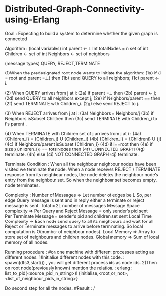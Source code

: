 # Distributed-Graph-Connectivity-using-Erlang
Goal : Expecting to build a system to determine whether the given graph is connected

Algorithm :
(local variables)
int parent ←⊥
Int totalNodes = n
set of int Children ←
set of int Neighbors ← set of neighbors

(message types)
QUERY, REJECT,TERMINATE

(1)When the predesignated root node wants to initiate the algorithm:
(1a)    if (i = root and parent =⊥) then
(1b)            send QUERY to all neighbors;
(1c)            parent ← i.

(2) When QUERY arrives from j at i:
(2a)         if parent =⊥ then
(2b)           parent ← j;
(2d)           send QUERY to all neighbors except j;
(2e)                    if Neighbors/parent ==   then
(2f)                  send TERMINATE with Children_i.
(2g)         else send REJECT to j.

(3) When REJECT arrives from j at i:
(3a)     Neighbors = Neighbors/j
(3b)     if Neighbors isSubset Children then
(3c)              send TERMINATE with Children_i to i's parent .

(4) When TERMINATE with Children set of j  arrives from j at i :
(4a)    {Children_i} = {Children_j} U {Children_i}
(4b)    {Children_i} = {Childreni} U {j}
(4c)     if  Neighbors/parent isSubset {Children_i}
(4d)           if i==root then
(4e)                       if size({Children_i}) == totalNodes then
(4f)                                       CONNECTED GRAPH
(4g)                                       terminate.
(4h)                      else
(4i)                                     NOT CONNECTED GRAPH
(4j)                                     terminate.


Terminate Condition : 
When all the neighbour neighbour nodes have been visited we terminate the node. 
When a node receives REJECT / TERMINATE response from its neighbour nodes, the node deletes the neighbour node’s entry from the neighbour set. So when the neighbour set becomes empty, node terminates.

Complexity :
Number of Messages => 
Let number of edges  be L
So, per edge Query message is sent and in reply either a terminate or reject message is sent.
Total =  2L number of messages
Message Space complexity =>
Per Query and Reject Message = only sender’s pid sent    
Per Terminate Message = sender’s pid and children set sent
Local Time Complexity =>
Each node send query to all its neighbours and wait for all Reject or Terminate messages to arrive before terminating.
So local computation is O(number of neighbour nodes).
Local Memory =>
Array to store set of neighbours and children nodes.
Global memory =>
Sum of local memory of all  nodes.


Running procedure : 
#on one machine with different processes acting as different nodes.
1)Initialise different nodes with this code. : spawn(dfs3,start()) , you will get different process ids as node ids.
2)Then on root node(previously known) mention the relation. : erlang : list_to_pid(<source_pid_in_string>)! {initialise,<root_or_not>,<list_of_neighbour_pids_in_string>}

Do second step for all the nodes.
#Result : <connected>/<disconnected>

